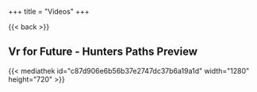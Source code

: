 +++
title = "Videos"
+++

{{< back >}}
## Vr for Future - Hunters Paths Preview
{{< mediathek id="c87d906e6b56b37e2747dc37b6a19a1d" width="1280" height="720" >}}
